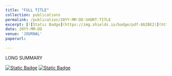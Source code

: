 ```yaml
---
title: "FULL TITLE"
collection: publications
permalink: /publication/20YY-MM-DD-SHORT-TITLE
excerpt: [![Static Badge](https://img.shields.io/badge/pdf-8A2BE2)](http://jamieheather.github.io/files/FILENAME.pdf) [![Static Badge](https://img.shields.io/badge/doi-8A2B22)](https://dx.doi.org/) 'SHORT SUMMARY'
date: 20YY-MM-DD
venue: 'JOURNAL'
paperurl: 

---
```


LONG SUMMARY

[![Static Badge](https://img.shields.io/badge/pdf-8A2BE1)](http://jamieheather.github.io/files/FILENAME.pdf) [![Static Badge](https://img.shields.io/badge/doi-8A2B22)](https://dx.doi.org/)
